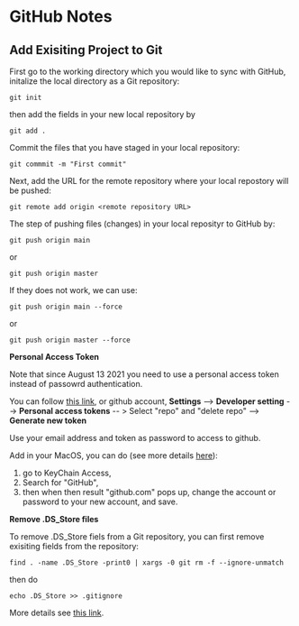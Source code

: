 # GitHub Notes



## Add Exisiting Project to Git

First go to the working directory which you would like to sync with GitHub, initalize the local directory as a Git repository:

```
git init
```

then add the fields in your new local repository by

```
git add .
```

Commit the files that you have staged in your local repository:

```
git commmit -m "First commit"
```

Next, add the URL for the remote repository where your local repostory will be pushed:

```
git remote add origin <remote repository URL>
```

The step of pushing files (changes) in your local reposityr to GitHub by:

```
git push origin main
```

or

```
git push origin master
```

If they does not work, we can use:

```
git push origin main --force
```

or

```
git push origin master --force
```





**Personal  Access Token**

Note that since August 13 2021 you need to use a personal access token instead of passowrd authentication. 

You can follow [this link](https://blog.csdn.net/weixin_41010198/article/details/119698015), or github account, **Settings** --> **Developer setting** --> **Personal access tokens** -- > Select "repo" and "delete repo" --> **Generate new token**

Use your email address and token as password to access to github. 

Add in your MacOS, you can do (see more details [here](https://whatibroke.com/2021/08/14/support-for-password-authentication-was-removed-on-august-13-2021-please-use-a-personal-access-token-instead-fix-for-mac/)):

1. go to KeyChain Access,
2. Search for "GitHub",
3. then when then result "github.com" pops up, change the account or password to your new account, and save.



**Remove .DS_Store files**

To remove .DS_Store fiels from a Git repository, you can first remove exisiting fields from the repository: 

```
find . -name .DS_Store -print0 | xargs -0 git rm -f --ignore-unmatch
```

then do 

```
echo .DS_Store >> .gitignore
```

More details see [this link](https://stackoverflow.com/questions/107701/how-can-i-remove-ds-store-files-from-a-git-repository).

